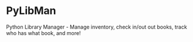 # PyLibMan
Python Library Manager - Manage inventory, check in/out out books, track who has what book, and more!
